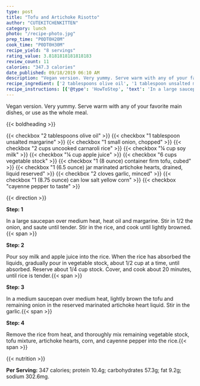 ```yaml
---
type: post
title: "Tofu and Artichoke Risotto"
author: "CUTEKITCHENKITTEN"
category: lunch
photo: "/recipe-photo.jpg"
prep_time: "P0DT0H20M"
cook_time: "P0DT0H30M"
recipe_yield: "8 servings"
rating_value: 3.8181818181818183
review_count: 11
calories: "347.3 calories"
date_published: 09/18/2019 06:10 AM
description: "Vegan version. Very yummy. Serve warm with any of your favorite main dishes, or use as the whole meal."
recipe_ingredient: ['2 tablespoons olive oil', '1 tablespoon unsalted margarine', '1 small onion, chopped', '2 cups uncooked carnaroli rice', '¼ cup soy milk', '¼ cup apple juice', '6 cups vegetable stock', '1 (8 ounce) container firm tofu, cubed', '1 (6.5 ounce) jar marinated artichoke hearts, drained, liquid reserved', '2 cloves garlic, minced', '1 (8.75 ounce) can low salt yellow corn', 'cayenne pepper to taste']
recipe_instructions: [{'@type': 'HowToStep', 'text': 'In a large saucepan over medium heat, heat oil and margarine. Stir in 1/2 the onion, and saute until tender. Stir in the rice, and cook until lightly browned.\n'}, {'@type': 'HowToStep', 'text': 'Pour soy milk and apple juice into the rice. When the rice has absorbed the liquids, gradually pour in vegetable stock, about 1/2 cup at a time, until absorbed. Reserve about 1/4 cup stock. Cover, and cook about 20 minutes, until rice is tender.\n'}, {'@type': 'HowToStep', 'text': 'In a medium saucepan over medium heat, lightly brown the tofu and remaining onion in the reserved marinated artichoke heart liquid. Stir in the garlic.\n'}, {'@type': 'HowToStep', 'text': 'Remove the rice from heat, and thoroughly mix remaining vegetable stock, tofu mixture, artichoke hearts, corn, and cayenne pepper into the rice.\n'}]
---
```


Vegan version. Very yummy. Serve warm with any of your favorite main dishes, or use as the whole meal. 

{{< boldheading >}}

{{< checkbox "2 tablespoons olive oil" >}}
{{< checkbox "1 tablespoon unsalted margarine" >}}
{{< checkbox "1 small onion, chopped" >}}
{{< checkbox "2 cups uncooked carnaroli rice" >}}
{{< checkbox "¼ cup soy milk" >}}
{{< checkbox "¼ cup apple juice" >}}
{{< checkbox "6 cups vegetable stock" >}}
{{< checkbox "1 (8 ounce) container firm tofu, cubed" >}}
{{< checkbox "1 (6.5 ounce) jar marinated artichoke hearts, drained, liquid reserved" >}}
{{< checkbox "2 cloves garlic, minced" >}}
{{< checkbox "1 (8.75 ounce) can low salt yellow corn" >}}
{{< checkbox "cayenne pepper to taste" >}}


{{< direction >}}

**Step: 1**

In a large saucepan over medium heat, heat oil and margarine. Stir in 1/2 the onion, and saute until tender. Stir in the rice, and cook until lightly browned.{{< span >}}

**Step: 2**

Pour soy milk and apple juice into the rice. When the rice has absorbed the liquids, gradually pour in vegetable stock, about 1/2 cup at a time, until absorbed. Reserve about 1/4 cup stock. Cover, and cook about 20 minutes, until rice is tender.{{< span >}}

**Step: 3**

In a medium saucepan over medium heat, lightly brown the tofu and remaining onion in the reserved marinated artichoke heart liquid. Stir in the garlic.{{< span >}}

**Step: 4**

Remove the rice from heat, and thoroughly mix remaining vegetable stock, tofu mixture, artichoke hearts, corn, and cayenne pepper into the rice.{{< span >}}

{{< nutrition >}}

**Per Serving:** 347 calories; protein 10.4g; carbohydrates 57.3g; fat 9.2g; sodium 302.6mg.